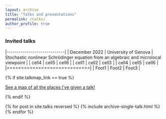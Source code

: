 ```yaml
---
layout: archive
title: "Talks and presentations"
permalink: /talks/
author_profile: true
---
```


### Invited talks

|-----------------------------|
| December 2022  | University of Genova  | Stochastic nonlinear Schrödinger equation from an algebraic and microlocal viewpoint   |
| cell4    | cell5   | cell6   |
| cell1   | cell2   | cell3   |
| cell4   | cell5   | cell6   |
|=============================|
| Foot1   | Foot2   | Foot3   |




{% if site.talkmap_link == true %}

<p style="text-decoration:underline;"><a href="/talkmap.html">See a map of all the places I've given a talk!</a></p>

{% endif %}

{% for post in site.talks reversed %}
  {% include archive-single-talk.html %}
{% endfor %}
